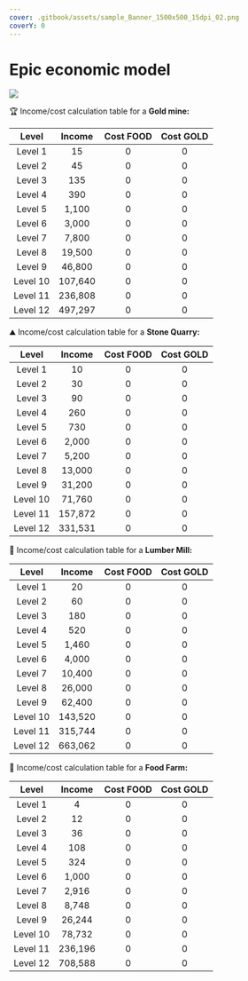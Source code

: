 ```yaml
---
cover: .gitbook/assets/sample_Banner_1500x500_15dpi_02.png
coverY: 0
---
```


# Epic economic model

![](.gitbook/assets/gold\_mine\_epic.png)

🏆 Income/cost calculation table for a **Gold mine:**

|   Level  |  Income | Cost FOOD | Cost GOLD |
| :------: | :-----: | :-------: | :-------: |
|  Level 1 |    15   |     0     |     0     |
|  Level 2 |    45   |     0     |     0     |
|  Level 3 |   135   |     0     |     0     |
|  Level 4 |   390   |     0     |     0     |
|  Level 5 |  1,100  |     0     |     0     |
|  Level 6 |  3,000  |     0     |     0     |
|  Level 7 |  7,800  |     0     |     0     |
|  Level 8 |  19,500 |     0     |     0     |
|  Level 9 |  46,800 |     0     |     0     |
| Level 10 | 107,640 |     0     |     0     |
| Level 11 | 236,808 |     0     |     0     |
| Level 12 | 497,297 |     0     |     0     |

⛰️ Income/cost calculation table for a **Stone Quarry:**

|   Level  |  Income | Cost FOOD | Cost GOLD |
| :------: | :-----: | :-------: | :-------: |
|  Level 1 |    10   |     0     |     0     |
|  Level 2 |    30   |     0     |     0     |
|  Level 3 |    90   |     0     |     0     |
|  Level 4 |   260   |     0     |     0     |
|  Level 5 |   730   |     0     |     0     |
|  Level 6 |  2,000  |     0     |     0     |
|  Level 7 |  5,200  |     0     |     0     |
|  Level 8 |  13,000 |     0     |     0     |
|  Level 9 |  31,200 |     0     |     0     |
| Level 10 |  71,760 |     0     |     0     |
| Level 11 | 157,872 |     0     |     0     |
| Level 12 | 331,531 |     0     |     0     |

🌳 Income/cost calculation table for a **Lumber Mill:**

|   Level  |  Income | Cost FOOD | Cost GOLD |
| :------: | :-----: | :-------: | :-------: |
|  Level 1 |    20   |     0     |     0     |
|  Level 2 |    60   |     0     |     0     |
|  Level 3 |   180   |     0     |     0     |
|  Level 4 |   520   |     0     |     0     |
|  Level 5 |  1,460  |     0     |     0     |
|  Level 6 |  4,000  |     0     |     0     |
|  Level 7 |  10,400 |     0     |     0     |
|  Level 8 |  26,000 |     0     |     0     |
|  Level 9 |  62,400 |     0     |     0     |
| Level 10 | 143,520 |     0     |     0     |
| Level 11 | 315,744 |     0     |     0     |
| Level 12 | 663,062 |     0     |     0     |

🍔 Income/cost calculation table for a **Food Farm:**

|   Level  |  Income | Cost FOOD | Cost GOLD |
| :------: | :-----: | :-------: | :-------: |
|  Level 1 |    4    |     0     |     0     |
|  Level 2 |    12   |     0     |     0     |
|  Level 3 |    36   |     0     |     0     |
|  Level 4 |   108   |     0     |     0     |
|  Level 5 |   324   |     0     |     0     |
|  Level 6 |  1,000  |     0     |     0     |
|  Level 7 |  2,916  |     0     |     0     |
|  Level 8 |  8,748  |     0     |     0     |
|  Level 9 |  26,244 |     0     |     0     |
| Level 10 |  78,732 |     0     |     0     |
| Level 11 | 236,196 |     0     |     0     |
| Level 12 | 708,588 |     0     |     0     |
